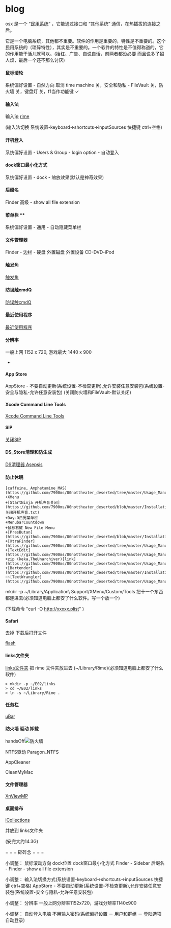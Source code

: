 
# blog

osx 是一个 “[民用系统](https://github.com/7900ms/00nottheater_deserted/blob/master/small/系统分划and防系统污染.md)” ，它能通过接口和 “其他系统” 通信，在热插拔的连接之后。

它是一个电脑系统，其他都不重要。软件的作用是重要的，特性是不重要的。这个民用系统的（琐碎特性），其实是不重要的。一个软件的特性是不值得称道的，它的作用能干活儿就可以。(抬杠、广告、自说自话，前两者都没必要 而且说多了招人烦，最后一个还不那么讨厌)

#### 鼠标滚轮
系统偏好设置 - 自然方向 取消
time machine 关，安全和隐私 - FileVault 关，防火墙 关，键盘灯 关，f1当作功能键 ✓

#### 输入法
输入法 [rime](https://github.com/7900ms/00nottheater_deserted/tree/master/Installation_Manual/Rime)

(输入法切换 系统设置-keyboard->shortcuts->inputSources 快捷键 ctrl+空格)

#### 开机登入
系统偏好设置 - Users & Group - login option - 自动登入

#### dock窗口最小化方式
系统偏好设置 - dock - 缩放效果(默认是神奇效果)

#### 后缀名
Finder 高级 - show all file extension

#### 菜单栏 **
系统偏好设置 - 通用 - 自动隐藏菜单栏

#### 文件管理器
Finder - 边栏 - 硬盘 外置磁盘 外置设备 CD-DVD-iPod

#### 触发角
[触发角](https://github.com/7900ms/00nottheater_deserted/blob/master/chufajiao/触发角.txt)

#### 防误触cmdQ
[防误触cmdQ](https://github.com/7900ms/00nottheater_deserted/blob/master/Installation_Manual/防误触cmdQ.txt)

#### 最近使用程序
[最近使用程序](https://github.com/7900ms/00nottheater_deserted/blob/master/chufajiao/recent-applications.txt)

#### 分辨率
一般上网 1152 x 720,
游戏最大 1440 x 900

-

#### App Store
AppStore - 不要自动更新(系统设置-不检查更新),允许安装任意安装包(系统设置-安全与隐私-允许任意安装包) (关闭防火墙和FileVault-默认关闭)

#### Xcode Command Line Tools
[Xcode Command Line Tools](https://github.com/7900ms/00nottheater_deserted/tree/master/Installation_Manual/Xcode-Command-Line-Tools)

#### SIP
[关闭SIP](https://github.com/7900ms/nottheater_deserted/blob/master/supplementary/360安全卫士-系统修复-SIP.txt)

#### DS_Store清理和防生成
[DS清理器 Asepsis](https://github.com/7900ms/00nottheater_deserted/blob/master/chufajiao/去掉-去掉DS_Store.txt)

#### 防止休眠
```
[caffeine, Amphetamine_MAS](https://github.com/7900ms/00nottheater_deserted/tree/master/Usage_Manual/Amphetamine)
+XMenu
+[StartNinja 开机声音关闭](https://github.com/7900ms/00nottheater_deserted/blob/master/Installation_Manual/StartNinja关闭开机声音.txt)
+Day-O日历菜单栏
+MenubarCountdown
+鼠标右键 New File Menu
+[PresButan](https://github.com/7900ms/00nottheater_deserted/blob/master/Installation_Manual/PresButan.txt)
+[XtraFinder](https://github.com/7900ms/00nottheater_deserted/tree/master/Usage_Manual/XtraFinder)
+[TextEdit](https://github.com/7900ms/00nottheater_deserted/tree/master/Usage_Manual/TextEdit)
+zip (keka,TheUnarchiver)[link](https://github.com/7900ms/00nottheater_deserted/tree/master/Usage_Manual/Keka)
+[Bartender](https://github.com/7900ms/00nottheater_deserted/tree/master/Installation_Manual/Bartender)
~~[TextWrangler](https://github.com/7900ms/00nottheater_deserted/tree/master/Usage_Manual/TextWrangler)~~
```

mkdir -p ~/Library/Application\ Support/XMenu/Custom/Tools 把十一个东西都连进去(必须知道电脑上都安了什么软件。写一个放一个)

(下载命令 "curl -O http://xxxxx.plist" )

#### Safari
去掉 下载后打开文件

[flash](https://github.com/7900ms/00nottheater_deserted/blob/master/Installation_Manual/flash.txt)

#### links文件夹
[links文件夹](https://github.com/7900ms/00nottheater_deserted/blob/master/links.txt)
把 rime 文件夹放进去 (~/Library/Rime)(必须知道电脑上都安了什么软件)
```
> mkdir -p ~/E02/links
> cd ~/E02/links
> ln -s ~/Library/Rime .
```

#### 任务栏
[uBar](https://github.com/7900ms/00nottheater_deserted/tree/master/Installation_Manual/uBar)

#### 防火墙 驱动 卸载
handsOff![防火墙](https://github.com/7900ms/00nottheater_deserted/tree/master/Installation_Manual/HandsOff)

NTFS驱动 Paragon_NTFS

AppCleaner

CleanMyMac

#### 文件管理器

[XnViewMP](https://github.com/7900ms/00nottheater_deserted/tree/master/Usage_Manual/XnViewMP)

#### 桌面排布

[iCollections](https://github.com/7900ms/00nottheater_deserted/tree/master/Installation_Manual/iCollections)

并放到 links文件夹

(安完大约14.3G)

= = = 碎碎念 = = =

小调整：
鼠标滚动方向
dock位置
dock窗口最小化方式
Finder - Sidebar
后缀名 - Finder - show all file extension

小调整：
输入法切换方式(系统设置-keyboard->shortcuts->inputSources 快捷键 ctrl+空格)
AppStore - 不要自动更新(系统设置-不检查更新),允许安装任意安装包(系统设置-安全与隐私-允许任意安装包)

小调整：
分辨率 一般上网分辨率1152x720，游戏分辨率1140x900

小调整：
自动登入电脑 不用输入密码(系统偏好设置 － 用户和群组 － 登陆选项 自动登录)

#
